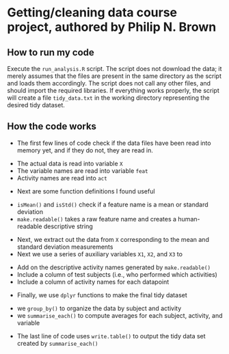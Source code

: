 # Getting/cleaning data course project, authored by Philip N. Brown

## How to run my code
Execute the `run_analysis.R` script. The script does not download the data; it merely assumes that the files are present in the same directory as the script and loads them accordingly. The script does not call any other files, and should import the required libraries. If everything works properly, the script will create a file `tidy_data.txt` in the working directory representing the desired tidy dataset. 

## How the code works
- The first few lines of code check if the data files have been read into memory yet, and if they do not, they are read in.
 * The actual data is read into variable `X`
 * The variable names are read into variable `feat`
 * Activity names are read into `act`
- Next are some function definitions I found useful
 * `isMean()` and `isStd()` check if a feature name is a mean or standard deviation
 * `make.readable()` takes a raw feature name and creates a human-readable descriptive string
- Next, we extract out the data from `X` corresponding to the mean and standard deviation measurements
- Next we use a series of auxiliary variables `X1`, `X2`, and `X3` to
 * Add on the descriptive activity names generated by `make.readable()`
 * Include a column of test subjects (i.e., who performed which activities)
 * Include a column of activity names for each datapoint
- Finally, we use `dplyr` functions to make the final tidy dataset
 * we `group_by()` to organize the data by subject and activity
 * we `summarise_each()` to compute averages for each subject, activity, and variable
- The last line of code uses `write.table()` to output the tidy data set created by `summarise_each()`
